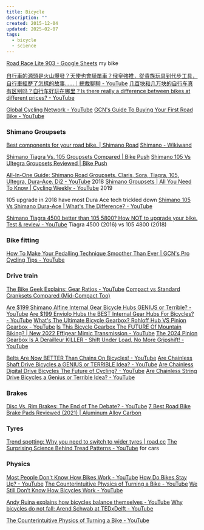 ```yaml
---
title: Bicycle
description: ""
created: 2015-12-04
updated: 2025-02-07
tags:
  - bicycle
  - science
---
```


[Road Race Lite 903 - Google Sheets](https://docs.google.com/spreadsheets/d/1gxiZY7Kx5Z5_GYwm5XdesZRf8TvivPJwU0VvvWTSx7Y/edit) my bike

[自行車的源頭是火山爆發？天使也會騎單車？俄皇強推，從貴族玩具到代步工具，自行車經歷了怎樣的故事......｜總裁聊聊 - YouTube](https://www.youtube.com/watch?v=pLTheQHj_hY)
[几百块和几万块的自行车真有区别吗？自行车好玩在哪里？Is there really a difference between bikes at different prices? - YouTube](https://www.youtube.com/watch?v=pF-B9H85MFg)

[Global Cycling Network - YouTube](https://www.youtube.com/@gcn)
[GCN's Guide To Buying Your First Road Bike - YouTube](https://www.youtube.com/watch?v=_T7NTe3uBN4)

### Shimano Groupsets

[Best components for your road bike. | Shimano Road](https://road.shimano.com/)
[Shimano - Wikiwand](https://www.wikiwand.com/en/Shimano)

[Shimano Tiagra Vs. 105 Groupsets Compared | Bike Push](https://bikepush.com/shimano-105-vs-tiagra-groupsets/)
[Shimano 105 Vs Ultegra Groupsets Reviewed | Bike Push](https://bikepush.com/shimano-105-vs-ultegra-groupsets/)

[All-In-One Guide: Shimano Road Groupsets. Claris, Sora, Tiagra, 105, Ultegra, Dura-Ace. Di2 - YouTube](https://www.youtube.com/watch?v=bu2hLK9d0IU) 2018
[Shimano Groupsets | All You Need To Know | Cycling Weekly - YouTube](https://www.youtube.com/watch?v=dArMiKU24n0) 2019

105 upgrade in 2018 have most Dura Ace tech trickled down
[Shimano 105 Vs Shimano Dura-Ace | What's The Difference? - YouTube](https://www.youtube.com/watch?v=6si2XSCbdGQ)

[Shimano Tiagra 4500 better than 105 5800? How NOT to upgrade your bike. Test & review - YouTube](https://www.youtube.com/watch?v=zaJDkVJ1K8E) Tiagra 4500 (2016) vs 105 4800 (2018)

### Bike fitting

[How To Make Your Pedalling Technique Smoother Than Ever | GCN's Pro Cycling Tips - YouTube](https://www.youtube.com/watch?v=PAHRvcOCSU4)

### Drive train

[The Bike Geek Explains: Gear Ratios - YouTube](https://www.youtube.com/watch?v=kkWC_BSb7u8)
[Compact vs Standard Cranksets Compared (Mid-Compact Too)](https://bikepush.com/compact-vs-standard-crank/)

[Are $199 Shimano Alfine Internal Gear Bicycle Hubs GENIUS or Terrible? - YouTube](https://www.youtube.com/watch?v=qf9tFJFXV5o)
[Are $199 Enviolo Hubs the BEST Internal Gear Hubs For Bicycles? - YouTube](https://www.youtube.com/watch?v=3jZkTlDfK8E)
[What's The Ultimate Bicycle Gearbox? Rohloff Hub VS Pinion Gearbox - YouTube](https://www.youtube.com/watch?v=W_hx4V9mYuw)
[Is This Bicycle Gearbox The FUTURE Of Mountain Biking? | New 2022 Effigear Mimic Transmission - YouTube](https://www.youtube.com/watch?v=F08bDBK7U7A)
[The 2024 Pinion Gearbox Is A Derailleur KILLER - Shift Under Load, No More Gripshift! - YouTube](https://www.youtube.com/watch?v=IoWpFLfAZq4)

[Belts Are Now BETTER Than Chains On Bicycles! - YouTube](https://www.youtube.com/watch?v=PhXTl7gApVA)
[Are Chainless Shaft Drive Bicycles a GENIUS or TERRIBLE Idea? - YouTube](https://www.youtube.com/watch?v=eimLIkJaNFM)
[Are Chainless Digital Drive Bicycles The Future of Cycling? - YouTube](https://www.youtube.com/watch?v=r-Zyp6jX0HM)
[Are Chainless String Drive Bicycles a Genius or Terrible Idea? - YouTube](https://www.youtube.com/watch?v=doKhd8kE0Ow)

### Brakes

[Disc Vs. Rim Brakes: The End of The Debate? - YouTube](https://www.youtube.com/watch?v=EFKxJ5L187M)
[7 Best Road Bike Brake Pads Reviewed (2021) | Aluminum Alloy Carbon](https://bikepush.com/best-road-bike-brake-pads/)

### Tyres

[Trend spotting: Why you need to switch to wider tyres | road.cc](https://road.cc/content/feature/trend-spotting-why-you-need-switch-wider-tyres-182519)
[The Surprising Science Behind Tread Patterns - YouTube](https://www.youtube.com/watch?v=00-30GQl0TM) for cars

### Physics

[Most People Don't Know How Bikes Work - YouTube](https://www.youtube.com/watch?v=9cNmUNHSBac)
[How Do Bikes Stay Up? - YouTube](https://www.youtube.com/watch?v=oZAc5t2lkvo)
[The Counterintuitive Physics of Turning a Bike - YouTube](https://www.youtube.com/watch?v=llRkf1fnNDM)
[We Still Don’t Know How Bicycles Work - YouTube](https://www.youtube.com/watch?v=YWsK6rmsKSI)

[Andy Ruina explains how bicycles balance themselves - YouTube](https://www.youtube.com/watch?v=NcZCzr9ExKk)
[Why bicycles do not fall: Arend Schwab at TEDxDelft - YouTube](https://www.youtube.com/watch?v=2Y4mbT3ozcA)

[The Counterintuitive Physics of Turning a Bike - YouTube](https://www.youtube.com/watch?v=llRkf1fnNDM)
